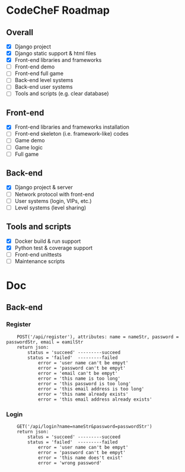# CodeCheF Roadmap

## Overall

* [x] Django project
* [x] Django static support & html files
* [x] Front-end libraries and frameworks
* [ ] Front-end demo
* [ ] Front-end full game
* [ ] Back-end level systems
* [ ] Back-end user systems
* [ ] Tools and scripts (e.g. clear database)

## Front-end

* [x] Front-end libraries and frameworks installation
* [ ] Front-end skeleton (i.e. framework-like) codes
* [ ] Game demo
* [ ] Game logic
* [ ] Full game

## Back-end

* [x] Django project & server
* [ ] Network protocol with front-end
* [ ] User systems (login, VIPs, etc.)
* [ ] Level systems (level sharing)

## Tools and scripts

* [x] Docker build & run support
* [x] Python test & coverage support
* [ ] Front-end unittests
* [ ] Maintenance scripts

# Doc

## Back-end

### Register
        POST('/api/register'), attributes: name = nameStr, password = passwordStr, email = eamilStr
        return json:
            status = 'succeed' ---------succeed
            status = 'failed'  ---------failed
                error = 'user name can't be empyt'
                error = 'password can't be empyt' 
                error = 'email can't be empyt'
                error = 'this name is too long'
                error = 'this password is too long'
                error = 'this email address is too long'
                error = 'this name already exists'
                error = 'this email address already exists'

### Login
        GET('/api/login?name=nameStr&password=passwordStr')
        return json:
            status = 'succeed' ---------succeed
            status = 'failed'  ---------failed
                error = 'user name can't be empyt'
                error = 'password can't be empyt' 
                error = 'this name does't exist'
                error = 'wrong password'
